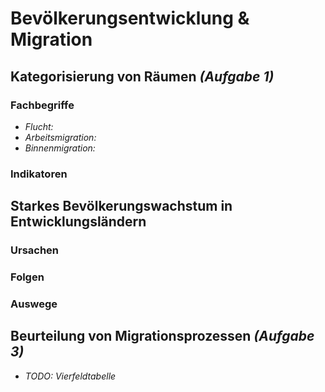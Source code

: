 # Bevölkerungsentwicklung & Migration

## Kategorisierung von Räumen *(Aufgabe 1)*

### Fachbegriffe
- *Flucht:* 
- *Arbeitsmigration:* 
- *Binnenmigration:* 

### Indikatoren

## Starkes Bevölkerungswachstum in Entwicklungsländern

### Ursachen

### Folgen

### Auswege

## Beurteilung von Migrationsprozessen *(Aufgabe 3)*

- *TODO: Vierfeldtabelle*
<!--stackedit_data:
eyJoaXN0b3J5IjpbMTc2MzU3NTE2NywtNjA5Njk2Nzc5LC03NT
IxNjA4NzFdfQ==
-->